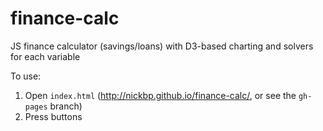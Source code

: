 # finance-calc
JS finance calculator (savings/loans) with D3-based charting and solvers for each variable

To use:
1. Open `index.html` (http://nickbp.github.io/finance-calc/, or see the `gh-pages` branch)
2. Press buttons
